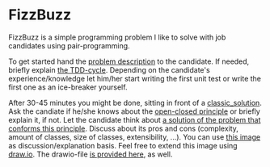 # FizzBuzz
FizzBuzz is a simple programming problem I like to solve with job candidates using pair-programming. 

To get started hand the [problem description](fizzbuzz.txt) to the candidate. If needed, briefly explain [the TDD-cycle](https://i2.wp.com/www.funkysi1701.com/wp-content/uploads/2017/03/tdd_flow.gif?resize=287%2C300&ssl=1). Depending on the candidate's experience/knowledge let him/her start writing the first unit test or write the first one as an ice-breaker yourself.

After 30-45 minutes you might be done, sitting in front of a [classic_solution](classic_solution). Ask the candiate if he/she knows about the [open-closed principle](https://en.wikipedia.org/wiki/Open–closed_principle) or briefly explain it, if not. Let the candidate think about [a solution of the problem that conforms this principle](open_closed_solution). Discuss about its pros and cons (complexity, amount of classes, size of classes, extensibility, ...). You can use [this image](open_closed_solution/fizzbuzz_open_closed.PNG) as discussion/explanation basis. Feel free to extend this image using [draw.io](https://www.draw.io). The drawio-file [is provided here](open_closed_solution), as well.
